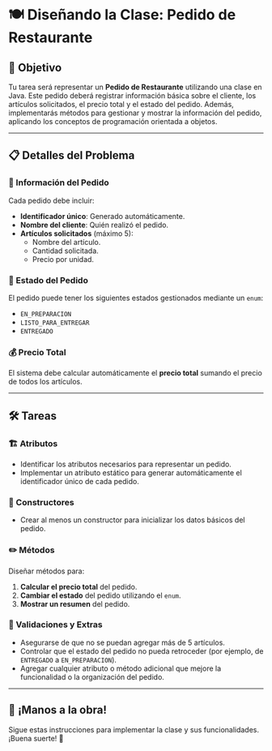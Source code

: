 # 🍽️ Diseñando la Clase: Pedido de Restaurante

## 🎯 Objetivo

Tu tarea será representar un **Pedido de Restaurante** utilizando una clase en Java. Este pedido deberá registrar información básica sobre el cliente, los artículos solicitados, el precio total y el estado del pedido. Además, implementarás métodos para gestionar y mostrar la información del pedido, aplicando los conceptos de programación orientada a objetos.

---

## 📋 Detalles del Problema

### 🛒 Información del Pedido

Cada pedido debe incluir:

- **Identificador único**: Generado automáticamente.
- **Nombre del cliente**: Quién realizó el pedido.
- **Artículos solicitados** (máximo 5):
  - Nombre del artículo.
  - Cantidad solicitada.
  - Precio por unidad.

### 🔄 Estado del Pedido

El pedido puede tener los siguientes estados gestionados mediante un `enum`:

- `EN_PREPARACION`
- `LISTO_PARA_ENTREGAR`
- `ENTREGADO`

### 💰 Precio Total

El sistema debe calcular automáticamente el **precio total** sumando el precio de todos los artículos.

---

## 🛠️ Tareas

### 🏗️ Atributos

- Identificar los atributos necesarios para representar un pedido.
- Implementar un atributo estático para generar automáticamente el identificador único de cada pedido.

### 🔨 Constructores

- Crear al menos un constructor para inicializar los datos básicos del pedido.

### ✏️ Métodos

Diseñar métodos para:

1. **Calcular el precio total** del pedido.
2. **Cambiar el estado** del pedido utilizando el `enum`.
3. **Mostrar un resumen** del pedido.

### 🚨 Validaciones y Extras

- Asegurarse de que no se puedan agregar más de 5 artículos.
- Controlar que el estado del pedido no pueda retroceder (por ejemplo, de `ENTREGADO` a `EN_PREPARACION`).
- Agregar cualquier atributo o método adicional que mejore la funcionalidad o la organización del pedido.

---

## 🚀 ¡Manos a la obra!

Sigue estas instrucciones para implementar la clase y sus funcionalidades. ¡Buena suerte! 💪
